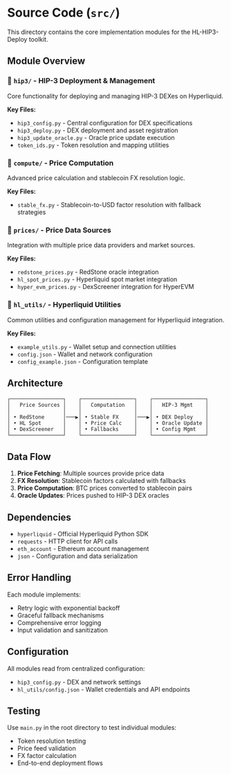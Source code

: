 # Source Code (`src/`)

This directory contains the core implementation modules for the HL-HIP3-Deploy toolkit.

## Module Overview

### 📁 `hip3/` - HIP-3 Deployment & Management
Core functionality for deploying and managing HIP-3 DEXes on Hyperliquid.

**Key Files:**
- `hip3_config.py` - Central configuration for DEX specifications
- `hip3_deploy.py` - DEX deployment and asset registration
- `hip3_update_oracle.py` - Oracle price update execution
- `token_ids.py` - Token resolution and mapping utilities

### 📁 `compute/` - Price Computation
Advanced price calculation and stablecoin FX resolution logic.

**Key Files:**
- `stable_fx.py` - Stablecoin-to-USD factor resolution with fallback strategies

### 📁 `prices/` - Price Data Sources
Integration with multiple price data providers and market sources.

**Key Files:**
- `redstone_prices.py` - RedStone oracle integration
- `hl_spot_prices.py` - Hyperliquid spot market integration
- `hyper_evm_prices.py` - DexScreener integration for HyperEVM

### 📁 `hl_utils/` - Hyperliquid Utilities
Common utilities and configuration management for Hyperliquid integration.

**Key Files:**
- `example_utils.py` - Wallet setup and connection utilities
- `config.json` - Wallet and network configuration
- `config_example.json` - Configuration template

## Architecture

```
┌─────────────────┐    ┌─────────────────┐    ┌─────────────────┐
│   Price Sources │    │   Computation   │    │   HIP-3 Mgmt    │
│                 │    │                 │    │                 │
│ • RedStone      │───▶│ • Stable FX     │───▶│ • DEX Deploy    │
│ • HL Spot       │    │ • Price Calc    │    │ • Oracle Update │
│ • DexScreener   │    │ • Fallbacks     │    │ • Config Mgmt   │
└─────────────────┘    └─────────────────┘    └─────────────────┘
```

## Data Flow

1. **Price Fetching**: Multiple sources provide price data
2. **FX Resolution**: Stablecoin factors calculated with fallbacks
3. **Price Computation**: BTC prices converted to stablecoin pairs
4. **Oracle Updates**: Prices pushed to HIP-3 DEX oracles

## Dependencies

- `hyperliquid` - Official Hyperliquid Python SDK
- `requests` - HTTP client for API calls
- `eth_account` - Ethereum account management
- `json` - Configuration and data serialization

## Error Handling

Each module implements:
- Retry logic with exponential backoff
- Graceful fallback mechanisms
- Comprehensive error logging
- Input validation and sanitization

## Configuration

All modules read from centralized configuration:
- `hip3_config.py` - DEX and network settings
- `hl_utils/config.json` - Wallet credentials and API endpoints

## Testing

Use `main.py` in the root directory to test individual modules:
- Token resolution testing
- Price feed validation
- FX factor calculation
- End-to-end deployment flows
